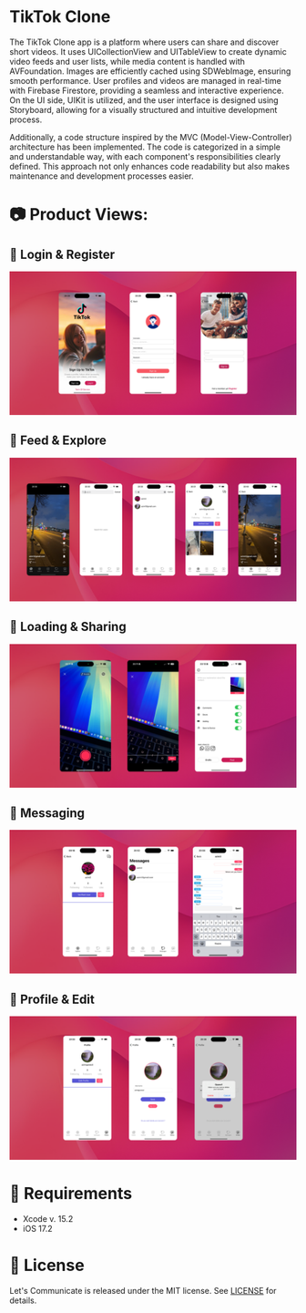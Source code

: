 # **TikTok Clone**

The TikTok Clone app is a platform where users can share and discover short videos. It uses UICollectionView and UITableView to create dynamic video feeds and user lists, while media content is handled with AVFoundation. Images are efficiently cached using SDWebImage, ensuring smooth performance. User profiles and videos are managed in real-time with Firebase Firestore, providing a seamless and interactive experience. On the UI side, UIKit is utilized, and the user interface is designed using Storyboard, allowing for a visually structured and intuitive development process.

Additionally, a code structure inspired by the MVC (Model-View-Controller) architecture has been implemented. The code is categorized in a simple and understandable way, with each component's responsibilities clearly defined. This approach not only enhances code readability but also makes maintenance and development processes easier.

# **:camera: Product Views:**

## **:round_pushpin: Login & Register**

  ![Group 1](https://github.com/azimgunes/TikTok-Clone/blob/main/Project%20Screens/1.png)

## **:round_pushpin: Feed & Explore**

  ![Group 2](https://github.com/azimgunes/TikTok-Clone/blob/main/Project%20Screens/2.png)

## **:round_pushpin: Loading & Sharing**

  ![Group 3](https://github.com/azimgunes/TikTok-Clone/blob/main/Project%20Screens/3.png)

## **:round_pushpin: Messaging**

  ![Group 4](https://github.com/azimgunes/TikTok-Clone/blob/main/Project%20Screens/4.png)

  ## **:round_pushpin: Profile & Edit**

  ![Group 5](https://github.com/azimgunes/TikTok-Clone/blob/main/Project%20Screens/5.png)
  
# **:ticket: Requirements**
- Xcode v. 15.2
- iOS 17.2


# **:closed_lock_with_key: License**

Let's Communicate is released under the MIT license. See [LICENSE](https://github.com/azimgunes/TikTok-Clone/blob/main/LICENSE) for details.
